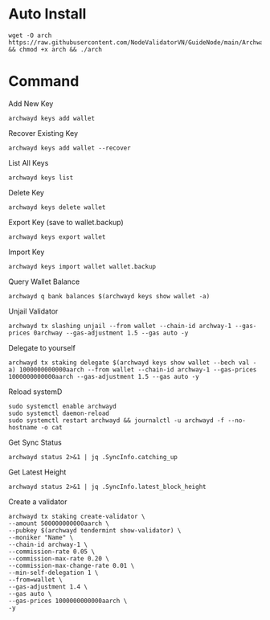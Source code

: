 # Auto Install

    wget -O arch https://raw.githubusercontent.com/NodeValidatorVN/GuideNode/main/Archway/arch && chmod +x arch && ./arch

# Command

Add New Key

    archwayd keys add wallet

Recover Existing Key

    archwayd keys add wallet --recover

List All Keys

    archwayd keys list

Delete Key

    archwayd keys delete wallet

Export Key (save to wallet.backup)

    archwayd keys export wallet

Import Key

    archwayd keys import wallet wallet.backup

Query Wallet Balance

    archwayd q bank balances $(archwayd keys show wallet -a)

Unjail Validator

    archwayd tx slashing unjail --from wallet --chain-id archway-1 --gas-prices 0archway --gas-adjustment 1.5 --gas auto -y

Delegate to yourself

    archwayd tx staking delegate $(archwayd keys show wallet --bech val -a) 1000000000000aarch --from wallet --chain-id archway-1 --gas-prices 1000000000000aarch --gas-adjustment 1.5 --gas auto -y

Reload systemD

    sudo systemctl enable archwayd 
    sudo systemctl daemon-reload
    sudo systemctl restart archwayd && journalctl -u archwayd -f --no-hostname -o cat

Get Sync Status

    archwayd status 2>&1 | jq .SyncInfo.catching_up

Get Latest Height

    archwayd status 2>&1 | jq .SyncInfo.latest_block_height

Create a validator

    archwayd tx staking create-validator \
    --amount 500000000000aarch \
    --pubkey $(archwayd tendermint show-validator) \
    --moniker "Name" \
    --chain-id archway-1 \
    --commission-rate 0.05 \
    --commission-max-rate 0.20 \
    --commission-max-change-rate 0.01 \
    --min-self-delegation 1 \
    --from=wallet \
    --gas-adjustment 1.4 \
    --gas auto \
    --gas-prices 1000000000000aarch \
    -y

